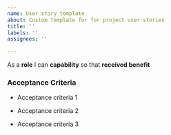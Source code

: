 ```yaml
---
name: User story template
about: Custom Template for for project user stories
title: ''
labels: ''
assignees: ''

---
```


As a **role** I can **capability** so that **received benefit**

### Acceptance Criteria

- Acceptance criteria 1

- Acceptance criteria 2

- Acceptance criteria 3
